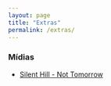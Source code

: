 ```yaml
---
layout: page
title: "Extras"
permalink: /extras/
---
```


### Mídias
* [Silent Hill - Not Tomorrow](https://www.youtube.com/watch?v=tDgjTP8fuz4)

